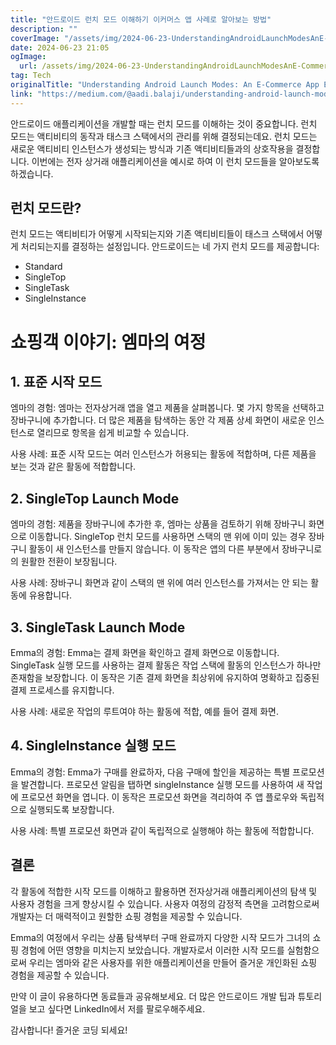 ```yaml
---
title: "안드로이드 런치 모드 이해하기 이커머스 앱 사례로 알아보는 방법"
description: ""
coverImage: "/assets/img/2024-06-23-UnderstandingAndroidLaunchModesAnE-CommerceAppExample_0.png"
date: 2024-06-23 21:05
ogImage:
  url: /assets/img/2024-06-23-UnderstandingAndroidLaunchModesAnE-CommerceAppExample_0.png
tag: Tech
originalTitle: "Understanding Android Launch Modes: An E-Commerce App Example"
link: "https://medium.com/@aadi.balaji/understanding-android-launch-modes-an-e-commerce-app-example-f24bf3387fac"
---
```


안드로이드 애플리케이션을 개발할 때는 런치 모드를 이해하는 것이 중요합니다. 런치 모드는 액티비티의 동작과 태스크 스택에서의 관리를 위해 결정되는데요. 런치 모드는 새로운 액티비티 인스턴스가 생성되는 방식과 기존 액티비티들과의 상호작용을 결정합니다. 이번에는 전자 상거래 애플리케이션을 예시로 하여 이 런치 모드들을 알아보도록 하겠습니다.

## 런치 모드란?

런치 모드는 액티비티가 어떻게 시작되는지와 기존 액티비티들이 태스크 스택에서 어떻게 처리되는지를 결정하는 설정입니다. 안드로이드는 네 가지 런치 모드를 제공합니다:

- Standard
- SingleTop
- SingleTask
- SingleInstance

<div class="content-ad"></div>

# 쇼핑객 이야기: 엠마의 여정

## 1. 표준 시작 모드

엠마의 경험: 엠마는 전자상거래 앱을 열고 제품을 살펴봅니다. 몇 가지 항목을 선택하고 장바구니에 추가합니다. 더 많은 제품을 탐색하는 동안 각 제품 상세 화면이 새로운 인스턴스로 열리므로 항목을 쉽게 비교할 수 있습니다.

사용 사례: 표준 시작 모드는 여러 인스턴스가 허용되는 활동에 적합하며, 다른 제품을 보는 것과 같은 활동에 적합합니다.

<div class="content-ad"></div>

## 2. SingleTop Launch Mode

엠마의 경험: 제품을 장바구니에 추가한 후, 엠마는 상품을 검토하기 위해 장바구니 화면으로 이동합니다. SingleTop 런치 모드를 사용하면 스택의 맨 위에 이미 있는 경우 장바구니 활동이 새 인스턴스를 만들지 않습니다. 이 동작은 앱의 다른 부분에서 장바구니로의 원활한 전환이 보장됩니다.

사용 사례: 장바구니 화면과 같이 스택의 맨 위에 여러 인스턴스를 가져서는 안 되는 활동에 유용합니다.

## 3. SingleTask Launch Mode

<div class="content-ad"></div>

Emma의 경험: Emma는 결제 화면을 확인하고 결제 화면으로 이동합니다. SingleTask 실행 모드를 사용하는 결제 활동은 작업 스택에 활동의 인스턴스가 하나만 존재함을 보장합니다. 이 동작은 기존 결제 화면을 최상위에 유지하여 명확하고 집중된 결제 프로세스를 유지합니다.

사용 사례: 새로운 작업의 루트여야 하는 활동에 적합, 예를 들어 결제 화면.

## 4. SingleInstance 실행 모드

Emma의 경험: Emma가 구매를 완료하자, 다음 구매에 할인을 제공하는 특별 프로모션을 발견합니다. 프로모션 알림을 탭하면 singleInstance 실행 모드를 사용하여 새 작업에 프로모션 화면을 엽니다. 이 동작은 프로모션 화면을 격리하여 주 앱 플로우와 독립적으로 실행되도록 보장합니다.

<div class="content-ad"></div>

사용 사례: 특별 프로모션 화면과 같이 독립적으로 실행해야 하는 활동에 적합합니다.

## 결론

각 활동에 적합한 시작 모드를 이해하고 활용하면 전자상거래 애플리케이션의 탐색 및 사용자 경험을 크게 향상시킬 수 있습니다. 사용자 여정의 감정적 측면을 고려함으로써 개발자는 더 매력적이고 원할한 쇼핑 경험을 제공할 수 있습니다.

Emma의 여정에서 우리는 상품 탐색부터 구매 완료까지 다양한 시작 모드가 그녀의 쇼핑 경험에 어떤 영향을 미치는지 보았습니다. 개발자로서 이러한 시작 모드를 실험함으로써 우리는 엠마와 같은 사용자를 위한 애플리케이션을 만들어 즐거운 개인화된 쇼핑 경험을 제공할 수 있습니다.

<div class="content-ad"></div>

만약 이 글이 유용하다면 동료들과 공유해보세요. 더 많은 안드로이드 개발 팁과 튜토리얼을 보고 싶다면 LinkedIn에서 저를 팔로우해주세요.

감사합니다! 즐거운 코딩 되세요!
